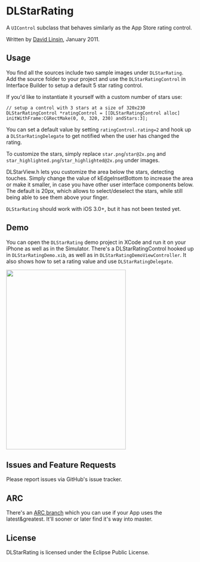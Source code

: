 # DLStarRating

A `UIControl` subclass that behaves similarly as the App Store rating control.

Written by [David Linsin](http://dlinsin.github.com), January 2011.


## Usage

You find all the sources include two sample images under `DLStarRating`. Add the source folder to your project and use the `DLStarRatingControl` in Interface Builder to setup a default 5 star rating control. 

If you'd like to instantiate it yourself with a custom number of stars use:

	// setup a control with 3 stars at a size of 320x230
	DLStarRatingControl *ratingControl = [[DLStarRatingControl alloc] initWithFrame:CGRectMake(0, 0, 320, 230) andStars:3];

You can set a default value by setting `ratingControl.rating=2` and hook up a `DLStarRatingDelegate` to get notified when the user has
changed the rating. 

To customize the stars, simply replace `star.png`/`star@2x.png` and `star_highlighted.png`/`star_highlighted@2x.png` under images.

DLStarView.h lets you customize the area below the stars, detecting touches. Simply change the value of kEdgeInsetBottom to increase the area or make it smaller, in case you have other user interface components below. The default is 20px, which allows to select/deselect the stars, while still being able to see them above your finger.

`DLStarRating` should work with iOS 3.0+, but it has not been tested yet.


## Demo

You can open the `DLStarRating` demo project in XCode and run it on your iPhone as well as in the Simulator. There's a DLStarRatingControl hooked up in `DLStarRatingDemo.xib`, as well as in `DLStarRatingDemoViewController`. It also shows how to set a rating value and use `DLStarRatingDelegate`.

<img src="https://raw.github.com/dlinsin/DLStarRating/master/DLStarRating.png" width="320" height="480"/>


## Issues and Feature Requests

Please report issues via GitHub's issue tracker.

## ARC

There's an [ARC branch](https://github.com/dlinsin/DLStarRating/tree/4_ARC) which you can use if your App uses the latest&greatest. It'll sooner or later find it's way into master.

## License

DLStarRating is licensed under the Eclipse Public License. 
